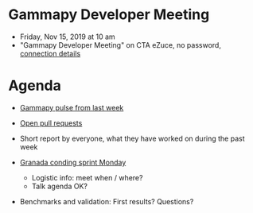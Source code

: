 # Gammapy Developer Meeting

* Friday, Nov 15, 2019 at 10 am
* "Gammapy Developer Meeting" on CTA eZuce, no password, [connection details](../ezuce.txt)

# Agenda

* [Gammapy pulse from last week](https://github.com/gammapy/gammapy/pulse)
* [Open pull requests](https://github.com/gammapy/gammapy/pulls)
* Short report by everyone, what they have worked on during the past week 

* [Granada conding sprint Monday](https://github.com/gammapy/gammapy-meetings/tree/master/coding-sprints/2019-11_Granada)
  - Logistic info: meet when / where?
  - Talk agenda OK?
* Benchmarks and validation: First results? Questions?
